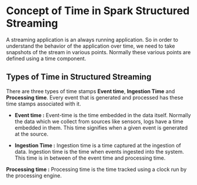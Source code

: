 
# Concept of Time in Spark Structured Streaming

A streaming application is an always running application. So in order to understand the behavior of the application over time, we need to take snapshots of the stream in various points. Normally these various points are defined using a time component.

## Types of Time in Structured Streaming
There are three types of time stamps **Event time**, **Ingestion Time** and **Processing time**. Every event that is generated and processed has these time stamps associated with it.

 - **Event time :**  Event-time is the time embedded in the data itself. Normally the data which we collect from sources like sensors, logs
   have a time embedded in them. This time signifies when a given event
   is generated at the source.
   
 - **Ingestion Time :** Ingestion time is a time captured at the ingestion of data. Ingestion time is the time when events ingested
   into the system. This time is in between of the event time and
   processing time.

**Processing time :** Processing time is the time tracked using a clock run by the processing engine. 
<!--stackedit_data:
eyJoaXN0b3J5IjpbODU3MzQ1MzQyLDM5OTM4NDM2LDE5NjY0MD
I3NzYsMTg2Mzg4ODk5Nyw3NTIyMTAzNzUsLTI5OTY2MTI2OSwt
MTUyMjM0MTI4NywtNDc0NDY3MTIxLDg1ODYyMDQ2NCw3ODcxMj
cyNTEsLTE4NDc2OTYzNzcsLTE2OTMxMzgzNTEsMTY1NjEzMjYy
OCwyNDE3Mzg0NzcsNjg0MjA1MzcwLDE2MDA0MDM0MzEsLTcyNz
AxNTAwNywtOTU5MTM5Mjc4LDk4NTYzNTY1NCwtMTU0MjYwODI1
NF19
-->